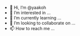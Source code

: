 - 👋 Hi, I’m @yaakoh
- 👀 I’m interested in ...
- 🌱 I’m currently learning ...
- 💞️ I’m looking to collaborate on ...
- 📫 How to reach me ...

<!---
yaakoh/yaakoh is a ✨ special ✨ repository because its `README.md` (this file) appears on your GitHub profile.
You can click the Preview link to take a look at your changes.
--->
